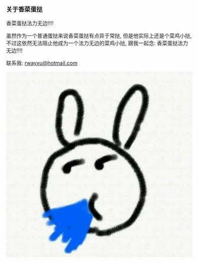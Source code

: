 ### 关于香菜蛋挞

香菜蛋挞法力无边!!!!  

虽然作为一个普通蛋挞来说香菜蛋挞有点异于常挞, 但是他实际上还是个菜鸡小挞, 不过这依然无法阻止他成为一个法力无边的菜鸡小挞, 跟我一起念: 香菜蛋挞法力无边!!!!  

联系我: rwayxu@hotmail.com  

![avatar.jpg](avatar.jpg "")
